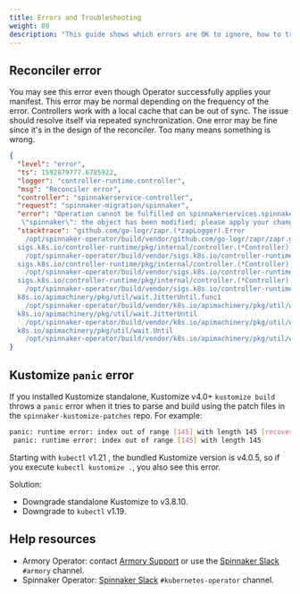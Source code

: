 ```yaml
---
title: Errors and Troubleshooting
weight: 80
description: "This guide shows which errors are OK to ignore, how to troubleshoot Operator installation and manifest deployment, and where to ask for help."
---
```


## Reconciler error

You may see this error even though Operator successfully applies your manifest.
This error may be normal depending on the frequency of the error. Controllers work with a local cache that can be out of sync. The issue should resolve itself via repeated synchronization. One error may be fine since it's in the design of the reconciler. Too many means something is wrong.

```json
{
  "level": "error",
  "ts": 1592879777.6785922,
  "logger": "controller-runtime.controller",
  "msg": "Reconciler error",
  "controller": "spinnakerservice-controller",
  "request": "spinnaker-migration/spinnaker",
  "error": "Operation cannot be fulfilled on spinnakerservices.spinnaker.armory.io
   \"spinnaker\": the object has been modified; please apply your changes to the latest version and try again",
  "stacktrace": "github.com/go-logr/zapr.(*zapLogger).Error
    /opt/spinnaker-operator/build/vendor/github.com/go-logr/zapr/zapr.go:128
  sigs.k8s.io/controller-runtime/pkg/internal/controller.(*Controller).reconcileHandler
    /opt/spinnaker-operator/build/vendor/sigs.k8s.io/controller-runtime/pkg/internal/controller/controller.go:218
  sigs.k8s.io/controller-runtime/pkg/internal/controller.(*Controller).processNextWorkItem
    /opt/spinnaker-operator/build/vendor/sigs.k8s.io/controller-runtime/pkg/internal/controller/controller.go:192
  sigs.k8s.io/controller-runtime/pkg/internal/controller.(*Controller).worker
    /opt/spinnaker-operator/build/vendor/sigs.k8s.io/controller-runtime/pkg/internal/controller/controller.go:171
  k8s.io/apimachinery/pkg/util/wait.JitterUntil.func1
    /opt/spinnaker-operator/build/vendor/k8s.io/apimachinery/pkg/util/wait/wait.go:152
  k8s.io/apimachinery/pkg/util/wait.JitterUntil
    /opt/spinnaker-operator/build/vendor/k8s.io/apimachinery/pkg/util/wait/wait.go:153
  k8s.io/apimachinery/pkg/util/wait.Until
    /opt/spinnaker-operator/build/vendor/k8s.io/apimachinery/pkg/util/wait/wait.go:88"
}
```

## Kustomize `panic` error

If you installed Kustomize standalone, Kustomize v4.0+ `kustomize build` throws a `panic` error when it tries to parse and build using the patch files in the `spinnaker-kustomize-patches` repo. For example:

```bash
panic: runtime error: index out of range [145] with length 145 [recovered]
 panic: runtime error: index out of range [145] with length 145
```

Starting with `kubectl` v1.21 , the bundled Kustomize version is v4.0.5, so if you execute `kubectl kustomize .`, you also see this error.

Solution:

* Downgrade standalone Kustomize to v3.8.10.
* Downgrade to `kubectl` v1.19.

## Help resources

* Armory Operator: contact [Armory Support](https://support.armory.io/) or use the [Spinnaker Slack](https://join.spinnaker.io/) `#armory` channel.
* Spinnaker Operator: [Spinnaker Slack](https://join.spinnaker.io/) `#kubernetes-operator` channel.
